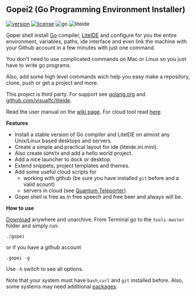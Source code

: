 ## Gopei2 (Go Programming Environment Installer)

[![version](https://img.shields.io/badge/version-2.6.0-blue.svg)](https://github.com/geosoft1/tools/archive/master.zip)
[![license](https://img.shields.io/badge/license-gpl-blue.svg)](https://github.com/geosoft1/tools/blob/master/LICENSE)
![go](https://img.shields.io/badge/go-1.13-green.svg)
![liteide](https://img.shields.io/badge/liteide-36-orange.svg)

Gopei shell install [Go](http://golang.org) compiler, [LiteIDE](https://github.com/visualfc/liteide) and configure for you the entire environment, variables, paths, ide interface and even link the machine with your Github account in a few minutes with just one command.

You don't need to use complicated commands on Mac or Linux so you just have to write go programs. 

Also, add some high level commands wich help you easy make a repository, clone, push or get a project and more.

This project is third party. For support see [golang.org](http://golang.org) and [github.com/visualfc/liteide](https://github.com/visualfc/liteide).

Read the user manual on the [wiki page](https://github.com/geosoft1/tools/wiki). For cloud tool read [here](https://github.com/geosoft1/tools/wiki/Cloud-tool).

**Features**

- Install a stable version of Go compiler and LiteIDE on almost any Unix/Linux based desktops and servers.
- Create a simple and practical layout for ide (liteide.ini.mini).
- Also create `GOPATH` and add a hello world project.
- Add a nice launcher to dock or desktop.
- Extend snippets, project templates and themes.
- Add some useful cloud scripts for
   - working with github (be sure you have installed `git` before and a valid acount)
   - servers in cloud (see [Quantum Teleporter](https://github.com/geosoft1/tools/wiki/Cloud-tool)).
- Gopei shell is free as in free speech and free beer and always will be.

**How to use**

[Download](https://github.com/geosoft1/tools/archive/master.zip) anywhere and unarchive. From Terminal go to the `tools-master` folder and simply run:

    ./gopei

or if you have a github account

    .gopei -g

Use `` -h `` switch to see all options.

Note that your system must have `bash`,`curl` and `git` installed before. Also, some systems may need additional [packages](https://github.com/geosoft1/tools/wiki#platform-specific-information).
